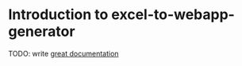 # Introduction to excel-to-webapp-generator

TODO: write [great documentation](http://jacobian.org/writing/what-to-write/)
